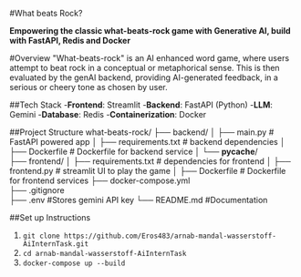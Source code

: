 #What beats Rock?

**Empowering the classic what-beats-rock game with Generative AI, build with FastAPI, Redis and Docker**

#Overview
"What-beats-rock" is an AI enhanced word game, where users attempt to beat rock in a conceptual or metaphorical sense. This is then evaluated by the genAI backend, providing AI-generated feedback, in a serious or cheery tone as chosen by user.

##Tech Stack
-**Frontend**: Streamlit
-**Backend**: FastAPI (Python)
-**LLM**: Gemini
-**Database**: Redis
-**Containerization**: Docker

##Project Structure
what-beats-rock/
├── backend/
│   ├── main.py              # FastAPI powered app
│   ├── requirements.txt     # backend dependencies
│   ├── Dockerfile           # Dockerfile for backend service
│   └── __pycache__/         
├── frontend/
│   ├── requirements.txt     # dependencies for frontend
│   ├── frontend.py          # streamlit UI to play the game
│   ├── Dockerfile           # Dockerfile for frontend services
├── docker-compose.yml       
├── .gitignore               
├── .env                     #Stores gemini API key
└── README.md                #Documentation

##Set up Instructions
1. `git clone https://github.com/Eros483/arnab-mandal-wasserstoff-AiInternTask.git`
2. `cd arnab-mandal-wasserstoff-AiInternTask`
3. `docker-compose up --build`
